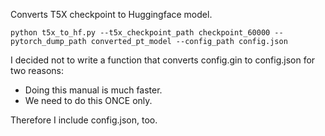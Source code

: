 Converts T5X checkpoint to Huggingface model.

```
python t5x_to_hf.py --t5x_checkpoint_path checkpoint_60000 --pytorch_dump_path converted_pt_model --config_path config.json
```

I decided not to write a function that converts config.gin to config.json for two reasons:
- Doing this manual is much faster.
- We need to do this ONCE only.

Therefore I include config.json, too.